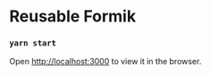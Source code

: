 # Reusable Formik
### `yarn start`
Open [http://localhost:3000](http://localhost:3000) to view it in the browser.